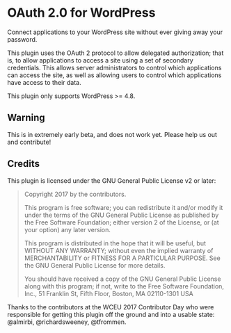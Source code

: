 # OAuth 2.0 for WordPress

Connect applications to your WordPress site without ever giving away your password.

This plugin uses the OAuth 2 protocol to allow delegated authorization; that is, to allow applications to access a site using a set of secondary credentials. This allows server administrators to control which applications can access the site, as well as allowing users to control which applications have access to their data.

This plugin only supports WordPress >= 4.8.


## Warning

This is in extremely early beta, and does not work yet. Please help us out and contribute!


## Credits

This plugin is licensed under the GNU General Public License v2 or later:

> Copyright 2017 by the contributors.
>
> This program is free software; you can redistribute it and/or modify
> it under the terms of the GNU General Public License as published by
> the Free Software Foundation; either version 2 of the License, or
> (at your option) any later version.
>
> This program is distributed in the hope that it will be useful,
> but WITHOUT ANY WARRANTY; without even the implied warranty of
> MERCHANTABILITY or FITNESS FOR A PARTICULAR PURPOSE.  See the
> GNU General Public License for more details.
>
> You should have received a copy of the GNU General Public License
> along with this program; if not, write to the Free Software
> Foundation, Inc., 51 Franklin St, Fifth Floor, Boston, MA  02110-1301  USA

Thanks to the contributors at the WCEU 2017 Contributor Day who were responsible for getting this plugin off the ground and into a usable state: @almirbi, @richardsweeney, @tfrommen.
